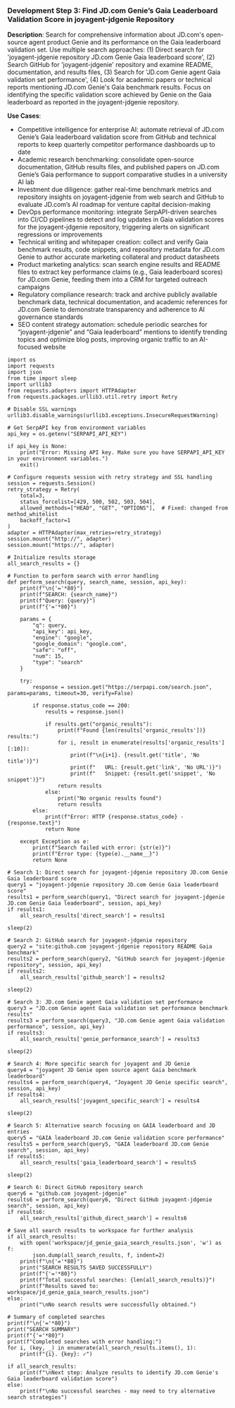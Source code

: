 ### Development Step 3: Find JD.com Genie’s Gaia Leaderboard Validation Score in joyagent-jdgenie Repository

**Description**: Search for comprehensive information about JD.com's open-source agent product Genie and its performance on the Gaia leaderboard validation set. Use multiple search approaches: (1) Direct search for 'joyagent-jdgenie repository JD.com Genie Gaia leaderboard score', (2) Search GitHub for 'joyagent-jdgenie' repository and examine README, documentation, and results files, (3) Search for 'JD.com Genie agent Gaia validation set performance', (4) Look for academic papers or technical reports mentioning JD.com Genie's Gaia benchmark results. Focus on identifying the specific validation score achieved by Genie on the Gaia leaderboard as reported in the joyagent-jdgenie repository.

**Use Cases**:
- Competitive intelligence for enterprise AI: automate retrieval of JD.com Genie’s Gaia leaderboard validation score from GitHub and technical reports to keep quarterly competitor performance dashboards up to date
- Academic research benchmarking: consolidate open-source documentation, GitHub results files, and published papers on JD.com Genie’s Gaia performance to support comparative studies in a university AI lab
- Investment due diligence: gather real-time benchmark metrics and repository insights on joyagent-jdgenie from web search and GitHub to evaluate JD.com’s AI roadmap for venture capital decision-making
- DevOps performance monitoring: integrate SerpAPI-driven searches into CI/CD pipelines to detect and log updates in Gaia validation scores for the joyagent-jdgenie repository, triggering alerts on significant regressions or improvements
- Technical writing and whitepaper creation: collect and verify Gaia benchmark results, code snippets, and repository metadata for JD.com Genie to author accurate marketing collateral and product datasheets
- Product marketing analytics: scan search engine results and README files to extract key performance claims (e.g., Gaia leaderboard scores) for JD.com Genie, feeding them into a CRM for targeted outreach campaigns
- Regulatory compliance research: track and archive publicly available benchmark data, technical documentation, and academic references for JD.com Genie to demonstrate transparency and adherence to AI governance standards
- SEO content strategy automation: schedule periodic searches for “joyagent-jdgenie” and “Gaia leaderboard” mentions to identify trending topics and optimize blog posts, improving organic traffic to an AI-focused website

```
import os
import requests
import json
from time import sleep
import urllib3
from requests.adapters import HTTPAdapter
from requests.packages.urllib3.util.retry import Retry

# Disable SSL warnings
urllib3.disable_warnings(urllib3.exceptions.InsecureRequestWarning)

# Get SerpAPI key from environment variables
api_key = os.getenv("SERPAPI_API_KEY")

if api_key is None:
    print("Error: Missing API key. Make sure you have SERPAPI_API_KEY in your environment variables.")
    exit()

# Configure requests session with retry strategy and SSL handling
session = requests.Session()
retry_strategy = Retry(
    total=3,
    status_forcelist=[429, 500, 502, 503, 504],
    allowed_methods=["HEAD", "GET", "OPTIONS"],  # Fixed: changed from method_whitelist
    backoff_factor=1
)
adapter = HTTPAdapter(max_retries=retry_strategy)
session.mount("http://", adapter)
session.mount("https://", adapter)

# Initialize results storage
all_search_results = {}

# Function to perform search with error handling
def perform_search(query, search_name, session, api_key):
    print(f"\n{'='*80}")
    print(f"SEARCH: {search_name}")
    print(f"Query: {query}")
    print(f"{'='*80}")
    
    params = {
        "q": query,
        "api_key": api_key,
        "engine": "google",
        "google_domain": "google.com",
        "safe": "off",
        "num": 15,
        "type": "search"
    }
    
    try:
        response = session.get("https://serpapi.com/search.json", params=params, timeout=30, verify=False)
        
        if response.status_code == 200:
            results = response.json()
            
            if results.get("organic_results"):
                print(f"Found {len(results['organic_results'])} results:")
                for i, result in enumerate(results['organic_results'][:10]):
                    print(f"\n{i+1}. {result.get('title', 'No title')}")
                    print(f"   URL: {result.get('link', 'No URL')}")
                    print(f"   Snippet: {result.get('snippet', 'No snippet')}")
                return results
            else:
                print("No organic results found")
                return results
        else:
            print(f"Error: HTTP {response.status_code} - {response.text}")
            return None
            
    except Exception as e:
        print(f"Search failed with error: {str(e)}")
        print(f"Error type: {type(e).__name__}")
        return None

# Search 1: Direct search for joyagent-jdgenie repository JD.com Genie Gaia leaderboard score
query1 = "joyagent-jdgenie repository JD.com Genie Gaia leaderboard score"
results1 = perform_search(query1, "Direct search for joyagent-jdgenie JD.com Genie Gaia leaderboard", session, api_key)
if results1:
    all_search_results['direct_search'] = results1

sleep(2)

# Search 2: GitHub search for joyagent-jdgenie repository
query2 = "site:github.com joyagent-jdgenie repository README Gaia benchmark"
results2 = perform_search(query2, "GitHub search for joyagent-jdgenie repository", session, api_key)
if results2:
    all_search_results['github_search'] = results2

sleep(2)

# Search 3: JD.com Genie agent Gaia validation set performance
query3 = "JD.com Genie agent Gaia validation set performance benchmark results"
results3 = perform_search(query3, "JD.com Genie agent Gaia validation performance", session, api_key)
if results3:
    all_search_results['genie_performance_search'] = results3

sleep(2)

# Search 4: More specific search for joyagent and JD Genie
query4 = "joyagent JD Genie open source agent Gaia benchmark leaderboard"
results4 = perform_search(query4, "Joyagent JD Genie specific search", session, api_key)
if results4:
    all_search_results['joyagent_specific_search'] = results4

sleep(2)

# Search 5: Alternative search focusing on GAIA leaderboard and JD entries
query5 = "GAIA leaderboard JD.com Genie validation score performance"
results5 = perform_search(query5, "GAIA leaderboard JD.com Genie search", session, api_key)
if results5:
    all_search_results['gaia_leaderboard_search'] = results5

sleep(2)

# Search 6: Direct GitHub repository search
query6 = "github.com joyagent-jdgenie"
results6 = perform_search(query6, "Direct GitHub joyagent-jdgenie search", session, api_key)
if results6:
    all_search_results['github_direct_search'] = results6

# Save all search results to workspace for further analysis
if all_search_results:
    with open('workspace/jd_genie_gaia_search_results.json', 'w') as f:
        json.dump(all_search_results, f, indent=2)
    print(f"\n{'='*80}")
    print("SEARCH RESULTS SAVED SUCCESSFULLY")
    print(f"{'='*80}")
    print(f"Total successful searches: {len(all_search_results)}")
    print(f"Results saved to: workspace/jd_genie_gaia_search_results.json")
else:
    print("\nNo search results were successfully obtained.")

# Summary of completed searches
print(f"\n{'='*80}")
print("SEARCH SUMMARY")
print(f"{'='*80}")
print(f"Completed searches with error handling:")
for i, (key, _) in enumerate(all_search_results.items(), 1):
    print(f"{i}. {key}: ✓")
    
if all_search_results:
    print(f"\nNext step: Analyze results to identify JD.com Genie's Gaia leaderboard validation score")
else:
    print(f"\nNo successful searches - may need to try alternative search strategies")
```